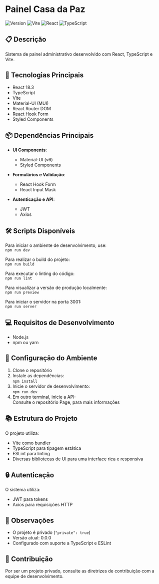# Painel Casa da Paz

![Version](https://img.shields.io/badge/version-1.0.0-blue.svg)
![Vite](https://img.shields.io/badge/Vite-5.3-646CFF)
![React](https://img.shields.io/badge/React-18.3-61DAFB)
![TypeScript](https://img.shields.io/badge/TypeScript-5.2-blue)

## 📋 Descrição  
Sistema de painel administrativo desenvolvido com React, TypeScript e Vite.

## 🚀 Tecnologias Principais  
- React 18.3  
- TypeScript  
- Vite  
- Material-UI (MUI)  
- React Router DOM  
- React Hook Form  
- Styled Components  

## 📦 Dependências Principais  
- **UI Components**:  
  - Material-UI (v6)  
  - Styled Components  

- **Formulários e Validação**:  
  - React Hook Form  
  - React Input Mask  

- **Autenticação e API**:  
  - JWT  
  - Axios  

## 🛠️ Scripts Disponíveis  

Para iniciar o ambiente de desenvolvimento, use:  
`npm run dev`

Para realizar o build do projeto:  
`npm run build`

Para executar o linting do código:  
`npm run lint`

Para visualizar a versão de produção localmente:  
`npm run preview`

Para iniciar o servidor na porta 3001:  
`npm run server`

## 💻 Requisitos de Desenvolvimento  
- Node.js  
- npm ou yarn  

## 🔧 Configuração do Ambiente  

1. Clone o repositório  
2. Instale as dependências:  
`npm install`  
3. Inicie o servidor de desenvolvimento:  
`npm run dev`  
4. Em outro terminal, inicie a API:  
Consulte o repositório Page, para mais informações 

## 📚 Estrutura do Projeto  
O projeto utiliza:  
- Vite como bundler  
- TypeScript para tipagem estática  
- ESLint para linting  
- Diversas bibliotecas de UI para uma interface rica e responsiva  

## 🔒 Autenticação  
O sistema utiliza:  
- JWT para tokens  
- Axios para requisições HTTP  

## 📝 Observações  
- O projeto é privado (`"private": true`)  
- Versão atual: 0.0.0  
- Configurado com suporte a TypeScript e ESLint  

## 🤝 Contribuição  
Por ser um projeto privado, consulte as diretrizes de contribuição com a equipe de desenvolvimento.
